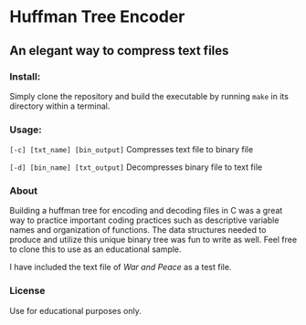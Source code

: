 
# Huffman Tree Encoder
## An elegant way to compress text files

### Install:
Simply clone the repository and build the executable by running `make` in its directory within a terminal.

### Usage:
`[-c] [txt_name] [bin_output]`  Compresses text file to binary file

`[-d] [bin_name] [txt_output]`  Decompresses binary file to text file

### About
Building a huffman tree for encoding and decoding files in C was a great way to practice important coding practices such as descriptive variable names and organization of functions.  The data structures needed to produce and utilize this unique binary tree was fun to write as well.  Feel free to clone this to use as an educational sample.

I have included the text file of *War and Peace* as a test file. 
### License
Use for educational purposes only.
